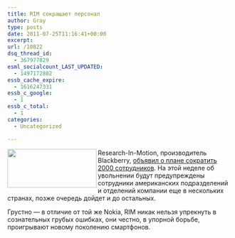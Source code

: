 ```yaml
---
title: RIM сокращает персонал
author: Gray
type: posts
date: 2011-07-25T11:16:41+00:00
excerpt:
url: /10822
dsq_thread_id:
  - 367977829
esml_socialcount_LAST_UPDATED:
  - 1497172802
essb_cache_expire:
  - 1616247331
essb_c_google:
  - 1
essb_c_total:
  - 1
categories:
  - Uncategorized

---
```








<img src="https://i2.wp.com/searchenginesblog.s3.amazonaws.com/rim.jpg?resize=200%2C87" alt="" width="200" height="87" align="left" data-recalc-dims="1" /> 

Research-In-Motion, производитель Blackberry, [объявил о плане сократить 2000 сотрудников][1]. На этой неделе об увольнении будут предупреждены сотрудники американских подразделений и отделений компании еще в нескольких странах, позже очередь дойдет и до остальных.

Грустно — в отличие от той же Nokia, RIM никак нельзя упрекнуть в сознательных грубых ошибках, они честно, в упорной борьбе, проигрывают новому поколению смартфонов.

 [1]: http://news.cnet.com/8301-13506_3-20082841-17/rim-to-lay-off-2000-employees/?part=rss&subj=news&tag=2547-1_3-0-20